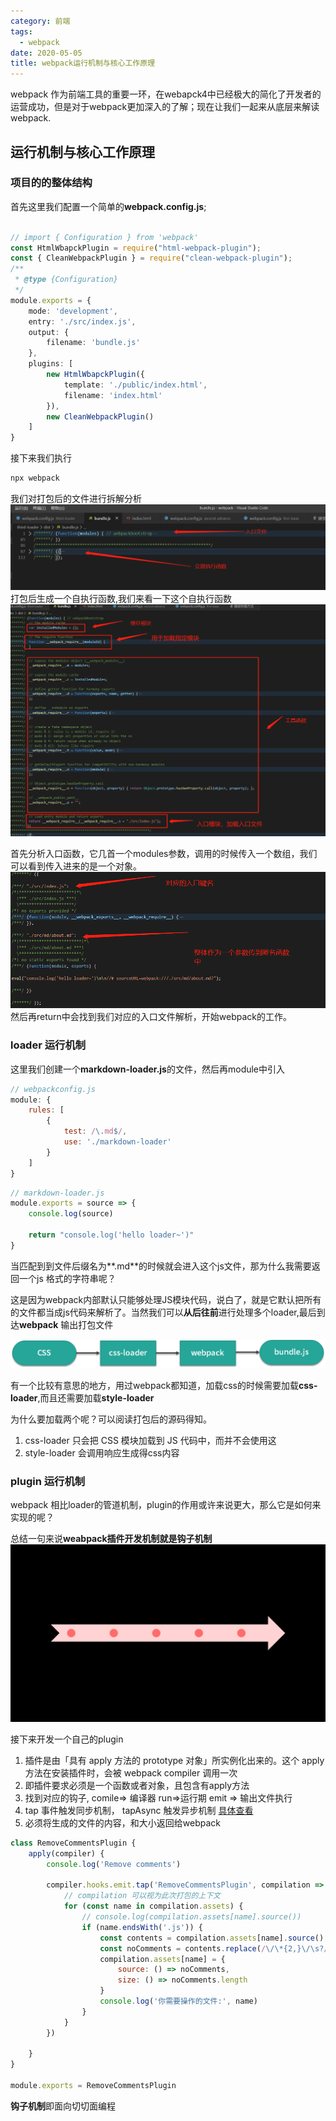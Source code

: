 ```yaml
---
category: 前端
tags:
  - webpack
date: 2020-05-05
title: webpack运行机制与核心工作原理
---
```


webpack 作为前端工具的重要一环，在webapck4中已经极大的简化了开发者的运营成功，但是对于webpack更加深入的了解；现在让我们一起来从底层来解读webpack.
<!--more-->

## 运行机制与核心工作原理

### 项目的的整体结构

首先这里我们配置一个简单的**webpack.config.js**; 
```ts

// import { Configuration } from 'webpack'
const HtmlWbapckPlugin = require("html-webpack-plugin");
const { CleanWebpackPlugin } = require("clean-webpack-plugin");
/**
 * @type {Configuration}
 */
module.exports = {
    mode: 'development',
    entry: './src/index.js',
    output: {
        filename: 'bundle.js'
    },
    plugins: [
        new HtmlWbapckPlugin({
            template: './public/index.html',
            filename: 'index.html'
        }),
        new CleanWebpackPlugin()
    ]
}
```
接下来我们执行 
```ts
npx webpack
```
我们对打包后的文件进行拆解分析
![图解一](./1.jpg)
打包后生成一个自执行函数,我们来看一下这个自执行函数
![图解二](./2.png)

首先分析入口函数，它几首一个modules参数，调用的时候传入一个数组，我们可以看到传入进来的是一个对象。
![图解三](./3.png)
然后再return中会找到我们对应的入口文件解析，开始webpack的工作。


### loader 运行机制
这里我们创建一个**markdown-loader.js**的文件，然后再module中引入
```js 
// webpackconfig.js
module: {
    rules: [
        {
            test: /\.md$/,
            use: './markdown-loader'
        }
    ]
}
```

```js
// markdown-loader.js
module.exports = source => {
    console.log(source)

    return "console.log('hello loader~')"
}
```
当匹配到到文件后缀名为**.md**的时候就会进入这个js文件，那为什么我需要返回一个js 格式的字符串呢？

这是因为webpack内部默认只能够处理JS模块代码，说白了，就是它默认把所有的文件都当成js代码来解析了。当然我们可以**从后往前**进行处理多个loader,最后到达**webpack** 输出打包文件

![图解四](./4.png)

有一个比较有意思的地方，用过webpack都知道，加载css的时候需要加载**css-loader**,而且还需要加载**style-loader**

 为什么要加载两个呢？可以阅读打包后的源码得知。
1. css-loader 只会把 CSS 模块加载到 JS 代码中，而并不会使用这
2. style-loader 会调用响应生成得css内容

### plugin 运行机制

webpack 相比loader的管道机制，plugin的作用或许来说更大，那么它是如何来实现的呢？

总结一句来说**weabpack插件开发机制就是钩子机制**
![图解五](./5.gif)

接下来开发一个自己的plugin

1. 插件是由「具有 apply 方法的 prototype 对象」所实例化出来的。这个 apply 方法在安装插件时，会被 webpack compiler 调用一次
2. 即插件要求必须是一个函数或者对象，且包含有apply方法
3. 找到对应的钩子, comile=> 编译器 run=>运行期 emit => 输出文件执行
4. tap 事件触发同步机制， tapAsync 触发异步机制 [具体查看](https://www.webpackjs.com/api/plugins/)
5. 必须将生成的文件的内容，和大小返回给webpack

```js
class RemoveCommentsPlugin {
    apply(compiler) {
        console.log('Remove comments')

        compiler.hooks.emit.tap('RemoveCommentsPlugin', compilation => {
            // compilation 可以视为此次打包的上下文
            for (const name in compilation.assets) {
                // console.log(compilation.assets[name].source())
                if (name.endsWith('.js')) {
                    const contents = compilation.assets[name].source();
                    const noComments = contents.replace(/\/\*{2,}\/\s?/g, '')
                    compilation.assets[name] = {
                        source: () => noComments,
                        size: () => noComments.length
                    }
                    console.log('你需要操作的文件:', name)
                }
            }
        })

    }
}

module.exports = RemoveCommentsPlugin
```
**钩子机制**即面向切切面编程
